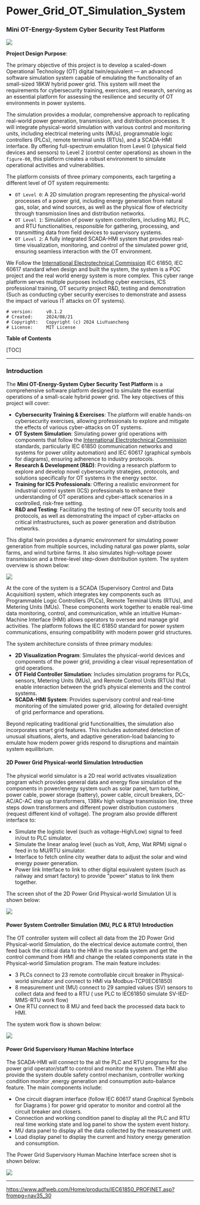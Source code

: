 # Power_Grid_OT_Simulation_System

### Mini OT-Energy-System Cyber Security Test Platform

![](doc/img/rm_02.png)

**Project Design Purpose**: 

The primary objective of this project is to develop a scaled-down Operational Technology (OT) digital twin/equivalent — an advanced software simulation system capable of emulating the functionality of an small-sized 18KW hybrid power grid. This system will meet the requirements for cybersecurity training, exercises, and research, serving as an essential platform for assessing the resilience and security of OT environments in power systems.

The simulation provides a modular, comprehensive approach to replicating real-world power generation, transmission, and distribution processes. It will integrate physical-world simulation with various control and monitoring units, including electrical metering units (MUs), programmable logic controllers (PLCs), remote terminal units (RTUs), and a SCADA-HMI interface. By offering full-spectrum emulation from Level 0 (physical field devices and sensors) to Level 2 (control center operations) as shown in the `figure-00`, this platform creates a robust environment to simulate operational activities and vulnerabilities.

The platform consists of three primary components, each targeting a different level of OT system requirements:

- `OT Level 0`: A 2D simulation program representing the physical-world processes of a power grid, including energy generation from natural gas, solar, and wind sources, as well as the physical flow of electricity through transmission lines and distribution networks.
- `OT Level 1`: Simulation of power system controllers, including MU, PLC, and RTU functionalities, responsible for gathering, processing, and transmitting data from field devices to supervisory systems.
- `OT Level 2`: A fully integrated SCADA-HMI system that provides real-time visualization, monitoring, and control of the simulated power grid, ensuring seamless interaction with the OT environment.

We Follow the [International Electrotechnical Commission](https://iec.ch/) IEC 61850, IEC 60617 standard when design and built the system, the system is a POC project and the real world energy system is more complex. This cyber range platform serves multiple purposes including cyber exercises, ICS professional training, OT security project R&D, testing and demonstration (Such as conducting cyber security exercises to demonstrate and assess the impact of various IT attacks on OT systems). 

```
# version:     v0.1.2
# Created:     2024/08/21
# Copyright:   Copyright (c) 2024 LiuYuancheng
# License:     MIT License
```

**Table of Contents**

[TOC]

------

### Introduction 

The **Mini OT-Energy-System Cyber Security Test Platform** is a comprehensive software platform designed to simulate the essential operations of a small-scale hybrid power grid. The key objectives of this project will cover:

- **Cybersecurity Training & Exercises**: The platform will enable hands-on cybersecurity exercises, allowing professionals to explore and mitigate the effects of various cyber-attacks on OT systems.
- **OT System Simulation**: Simulating power grid operations with components that follow the [International Electrotechnical Commission](https://iec.ch/) standards, particularly IEC 61850 (communication networks and systems for power utility automation) and IEC 60617 (graphical symbols for diagrams), ensuring adherence to industry protocols.
- **Research & Development (R&D)**: Providing a research platform to explore and develop novel cybersecurity strategies, protocols, and solutions specifically for OT systems in the energy sector.
- **Training for ICS Professionals**: Offering a realistic environment for industrial control system (ICS) professionals to enhance their understanding of OT operations and cyber-attack scenarios in a controlled, risk-free setting.
- **R&D and Testing**: Facilitating the testing of new OT security tools and protocols, as well as demonstrating the impact of cyber-attacks on critical infrastructures, such as power generation and distribution networks.

This digital twin provides a dynamic environment for simulating power generation from multiple sources, including natural gas power plants, solar farms, and wind turbine farms. It also simulates high-voltage power transmission and a three-level step-down distribution system. The system overview is shown below:

![](doc/img/rm_03.png)

At the core of the system is a SCADA (Supervisory Control and Data Acquisition) system, which integrates key components such as Programmable Logic Controllers (PLCs), Remote Terminal Units (RTUs), and Metering Units (MUs). These components work together to enable real-time data monitoring, control, and communication, while an intuitive Human-Machine Interface (HMI) allows operators to oversee and manage grid activities. The platform follows the IEC 61850 standard for power system communications, ensuring compatibility with modern power grid structures.

The system architecture consists of three primary modules:

- **2D Visualization Program**: Simulates the physical-world devices and components of the power grid, providing a clear visual representation of grid operations.
- **OT Field Controller Simulation**: Includes simulation programs for PLCs, sensors, Metering Units (MUs), and Remote Control Units (RTUs) that enable interaction between the grid’s physical elements and the control systems.
- **SCADA-HMI System**: Provides supervisory control and real-time monitoring of the simulated power grid, allowing for detailed oversight of grid performance and operations.

Beyond replicating traditional grid functionalities, the simulation also incorporates smart grid features. This includes automated detection of unusual situations, alerts, and adaptive generation-load balancing to emulate how modern power grids respond to disruptions and maintain system equilibrium.



#### 2D Power Grid Physical-world Simulation Introduction 

The physical world simulator is a 2D real world activates visualization program which provides general data and energy flow simulation of the components in power/energy system such as solar panel, turn turbine, power cable, power storage (battery), power cable, circuit breakers, DC-AC/AC-AC step up transformers, 138Kv high voltage transmission line, three steps down transformers and different power distribution customers (request different kind of voltage). The program also provide different interface to:

- Simulate the logistic level (such as voltage-High/Low) signal  to feed in/out to PLC simulator.
- Simulate the linear analog level (such as Volt, Amp, Wat RPM) signal o feed in to MU/RTU simulator.
- Interface to fetch online city weather data to adjust the solar and wind energy power generation. 
- Power link Interface to link to other digital equivalent system (such as railway and smart factory) to provide "power" status to link them together. 

The screen shot of the 2D Power Grid Physical-world Simulation UI is shown below:

![](doc/img/rm_04.png)

#### Power System Controller Simulation (MU, PLC & RTU) Introduction

The OT controller system will collect all data from the 2D Power Grid Physical-world Simulation, do the electrical device automate control, then feed back the critical data to the HMI in the scada system and get the control command from HMI and change the related components state in the  Physical-world Simulation program. The main feature includes:

- 3 PLCs connect to 23 remote controllable circuit breaker in Physical-world simulator and connect to HMI via Modbus-TCP(IEC61850)
- 8 measurement unit (MU) connect to 29 sampled values (SV) sensors to collect data and feed to a RTU ( use PLC to IEC61850 simulate SV-IED-MMS-RTU work flow)
- One RTU connect to 8 MU and feed back the processed data back to HMI. 

The system work flow is shown below:

![](doc/img/rm_06.png)

#### Power Grid Supervisory Human Machine Interface

The SCADA-HMI will connect to the all the PLC and RTU programs for the power grid operator/staff to control and monitor the system. The HMI also provide the system double safety control mechanism, controller working condition monitor ,energy generation and consumption auto-balance feature. The main components include: 

- One circuit diagram interface (follow IEC 60617 stand Graphical Symbols for Diagrams ) for power grid operator to monitor and control all the circuit breaker and closers. 
- Connection and working condition panel to display all the PLC and RTU real time working state and log panel to show the system event history.
- MU data panel to display all the data collected by the measurement unit. 
- Load display panel to display the current and history energy generation and consumption. 

The Power Grid Supervisory Human Machine Interface screen shot is shown below:

![](doc/img/rm_05.png)



------

https://www.adfweb.com/Home/products/IEC61850_PROFINET.asp?frompg=nav35_30